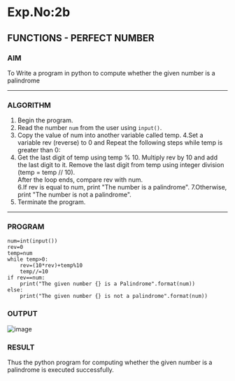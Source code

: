 # Exp.No:2b  
## FUNCTIONS - PERFECT NUMBER

### AIM  
To Write a program in python to compute whether the given number is a palindrome

---

### ALGORITHM
 
1. Begin the program.  
2. Read the number `num` from the user using `input()`.  
3. Copy the value of num into another variable called temp.
4.Set a variable rev (reverse) to 0 and Repeat the following steps while temp is greater than 0:
5. Get the last digit of temp using temp % 10.
    Multiply rev by 10 and add the last digit to it.
    Remove the last digit from temp using integer division (temp = temp // 10).  
     After the loop ends, compare rev with num.    
6.If rev is equal to num, print "The number is a palindrome".
7.Otherwise, print "The number is not a palindrome".
8. Terminate the program.

---

### PROGRAM
```
num=int(input())
rev=0
temp=num
while temp>0:
    rev=(10*rev)+temp%10
    temp//=10
if rev==num:
    print("The given number {} is a Palindrome".format(num))
else:
    print("The given number {} is not a palindrome".format(num))

```
### OUTPUT
![image](https://github.com/user-attachments/assets/c793d55f-05dc-4a83-8dce-a79d0dee3e8d)


### RESULT
Thus the python program for computing whether the given number is a palindrome is executed successfully.

